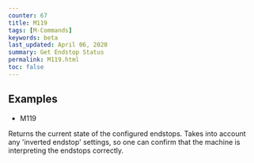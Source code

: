 ```yaml
---
counter: 67
title: M119
tags: [M-Commands] 
keywords: beta 
last_updated: April 06, 2020 
summary: Get Endstop Status 
permalink: M119.html
toc: false 
---
```



## Examples

* M119

Returns the current state of the configured endstops. Takes into account any 'inverted endstop' settings, so one can confirm that the machine is interpreting the endstops correctly.

